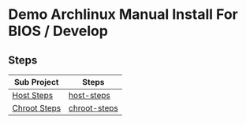 

# Demo Archlinux Manual Install For BIOS / Develop

## Steps

| Sub Project | Steps |
| --- | --- |
| [Host Steps](host-steps) | [host-steps](host-steps/README.steps.md) |
| [Chroot Steps](host-steps) | [chroot-steps](chroot-steps/README.steps.md) |

